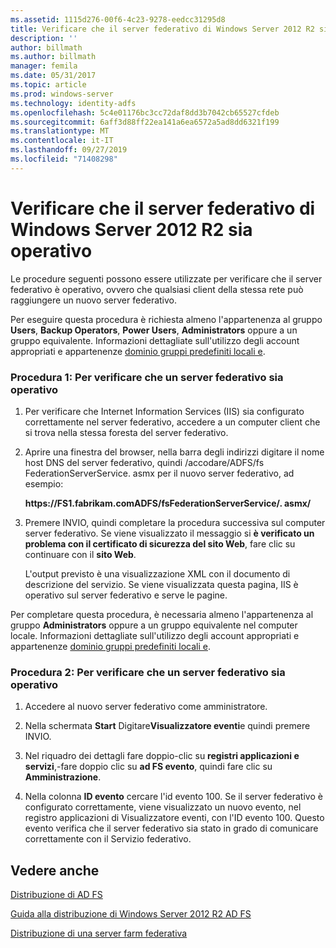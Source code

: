 ```yaml
---
ms.assetid: 1115d276-00f6-4c23-9278-eedcc31295d8
title: Verificare che il server federativo di Windows Server 2012 R2 sia operativo
description: ''
author: billmath
ms.author: billmath
manager: femila
ms.date: 05/31/2017
ms.topic: article
ms.prod: windows-server
ms.technology: identity-adfs
ms.openlocfilehash: 5c4e01176bc3cc72daf8dd3b7042cb65527cfdeb
ms.sourcegitcommit: 6aff3d88ff22ea141a6ea6572a5ad8dd6321f199
ms.translationtype: MT
ms.contentlocale: it-IT
ms.lasthandoff: 09/27/2019
ms.locfileid: "71408298"
---
```

# <a name="verify-your-windows-server-2012-r2-federation-server-is-operational"></a>Verificare che il server federativo di Windows Server 2012 R2 sia operativo



Le procedure seguenti possono essere utilizzate per verificare che il server federativo è operativo, ovvero che qualsiasi client della stessa rete può raggiungere un nuovo server federativo.  
  
Per eseguire questa procedura è richiesta almeno l'appartenenza al gruppo **Users**, **Backup Operators**, **Power Users**, **Administrators** oppure a un gruppo equivalente.  Informazioni dettagliate sull'utilizzo degli account appropriati e appartenenze [dominio gruppi predefiniti locali e](https://go.microsoft.com/fwlink/?LinkId=83477).   
  
### <a name="procedure-1-to-verify-that-a-federation-server-is-operational"></a>Procedura 1: Per verificare che un server federativo sia operativo  
  
1.  Per verificare che Internet Information Services \(IIS\) sia configurato correttamente nel server federativo, accedere a un computer client che si trova nella stessa foresta del server federativo.  
  
2.  Aprire una finestra del browser, nella barra degli indirizzi digitare il nome host DNS del server federativo, quindi \/accodare\/ADFS\/fs FederationServerService. asmx per il nuovo server federativo, ad esempio:  
  
    **https:\/\/FS1.fabrikam.comADFS\/fsFederationServerService\/. asmx\/**  
  
3.  Premere INVIO, quindi completare la procedura successiva sul computer server federativo. Se viene visualizzato il messaggio si **è verificato un problema con il certificato di sicurezza del sito Web**, fare clic su continuare con il **sito Web**.  
  
    L'output previsto è una visualizzazione XML con il documento di descrizione del servizio. Se viene visualizzata questa pagina, IIS è operativo sul server federativo e serve le pagine.  
  
Per completare questa procedura, è necessaria almeno l'appartenenza al gruppo **Administrators** oppure a un gruppo equivalente nel computer locale.  Informazioni dettagliate sull'utilizzo degli account appropriati e appartenenze [dominio gruppi predefiniti locali e](https://go.microsoft.com/fwlink/?LinkId=83477).   
  
### <a name="procedure-2-to-verify-that-a-federation-server-is-operational"></a>Procedura 2: Per verificare che un server federativo sia operativo  
  
1.  Accedere al nuovo server federativo come amministratore.  
  
2.  Nella schermata **Start** Digitare**Visualizzatore eventi**e quindi premere INVIO.  
  
3.  Nel riquadro dei dettagli fare doppio\-clic su **registri applicazioni e servizi**,\-fare doppio clic su **ad FS evento**, quindi fare clic su **Amministrazione**.  
  
4.  Nella colonna **ID evento** cercare l'id evento 100. Se il server federativo è configurato correttamente, viene visualizzato un nuovo evento, nel registro applicazioni di Visualizzatore eventi, con l'ID evento 100. Questo evento verifica che il server federativo sia stato in grado di comunicare correttamente con il Servizio federativo.  
  
## <a name="see-also"></a>Vedere anche 

[Distribuzione di AD FS](../../ad-fs/AD-FS-Deployment.md)  

[Guida alla distribuzione di Windows Server 2012 R2 AD FS](../../ad-fs/deployment/Windows-Server-2012-R2-AD-FS-Deployment-Guide.md)  
 
[Distribuzione di una server farm federativa](../../ad-fs/deployment/Deploying-a-Federation-Server-Farm.md)  
   
  

